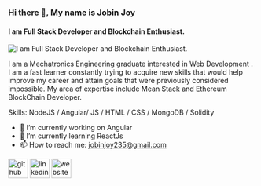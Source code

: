 ### Hi there 👋, My name is Jobin Joy
#### I am Full Stack Developer and Blockchain Enthusiast.
![I am Full Stack Developer and Blockchain Enthusiast.](https://www.mindinventory.com/blog/wp-content/uploads/2019/11/hire-full-stack-developer-banner.png)

I am a Mechatronics Engineering graduate interested in Web Development . I am a fast learner constantly trying to acquire new skills that would help improve my career and attain goals that were previously considered impossible. My area of expertise include Mean Stack and Ethereum BlockChain Developer.

Skills: NodeJS / Angular/ JS / HTML / CSS / MongoDB / Solidity

- 🔭 I’m currently working on Angular 
- 🌱 I’m currently learning ReactJs 
- 📫 How to reach me: jobinjoy235@gmail.com 


[<img src='https://cdn.jsdelivr.net/npm/simple-icons@3.0.1/icons/github.svg' alt='github' height='40'>](https://github.com/https://github.com/Jobin235)  [<img src='https://cdn.jsdelivr.net/npm/simple-icons@3.0.1/icons/linkedin.svg' alt='linkedin' height='40'>](https://www.linkedin.com/in/https://in.linkedin.com/in/jobin0602/)  [<img src='https://cdn.jsdelivr.net/npm/simple-icons@3.0.1/icons/icloud.svg' alt='website' height='40'>](https://jobinjoy.netlify.app/)  
